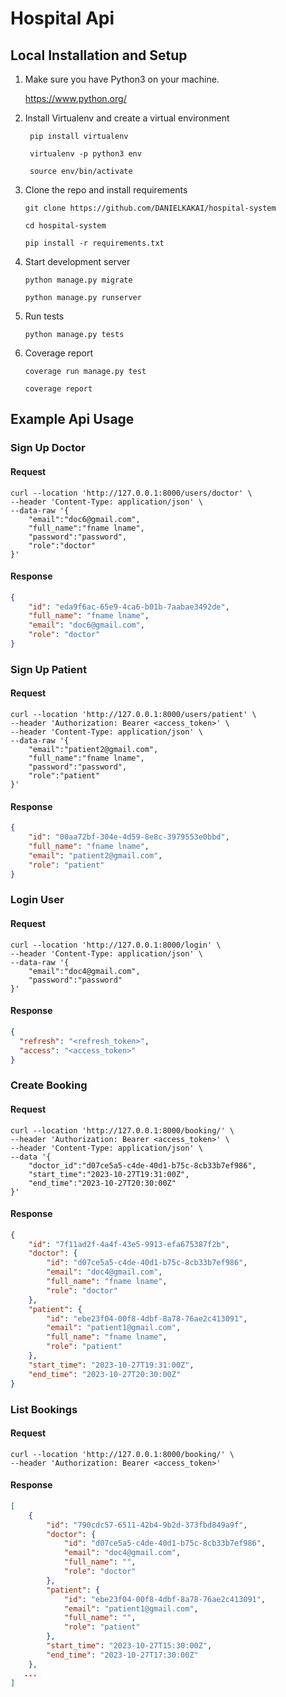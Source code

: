 # Hospital Api

## Local Installation and Setup

1. Make sure you have Python3 on your machine.

   https://www.python.org/


2. Install Virtualenv and create a virtual environment

   ` pip install virtualenv`

   ` virtualenv -p python3 env`

   ` source env/bin/activate`

3. Clone the repo and install requirements

   `git clone https://github.com/DANIELKAKAI/hospital-system`

   `cd hospital-system`

   `pip install -r requirements.txt`



5. Start development server

   `python manage.py migrate`

   `python manage.py runserver`

6. Run tests

   `python manage.py tests`

7. Coverage report

   `coverage run manage.py test`
   
   `coverage report`

## Example Api Usage

### Sign Up Doctor

#### Request

```shell
curl --location 'http://127.0.0.1:8000/users/doctor' \
--header 'Content-Type: application/json' \
--data-raw '{
    "email":"doc6@gmail.com",
    "full_name":"fname lname",
    "password":"password",
    "role":"doctor"
}'
```

#### Response

```json
{
    "id": "eda9f6ac-65e9-4ca6-b01b-7aabae3492de",
    "full_name": "fname lname",
    "email": "doc6@gmail.com",
    "role": "doctor"
}
```

### Sign Up Patient

#### Request

```shell
curl --location 'http://127.0.0.1:8000/users/patient' \
--header 'Authorization: Bearer <access_token>' \
--header 'Content-Type: application/json' \
--data-raw '{
    "email":"patient2@gmail.com",
    "full_name":"fname lname",
    "password":"password",
    "role":"patient"
}'
```

#### Response

```json
{
    "id": "00aa72bf-304e-4d59-8e8c-3979553e0bbd",
    "full_name": "fname lname",
    "email": "patient2@gmail.com",
    "role": "patient"
}
```

### Login User

#### Request

```shell
curl --location 'http://127.0.0.1:8000/login' \
--header 'Content-Type: application/json' \
--data-raw '{
    "email":"doc4@gmail.com",
    "password":"password"
}'
```

#### Response

```json
{
  "refresh": "<refresh_token>",
  "access": "<access_token>"
}
```

### Create Booking

#### Request

```shell
curl --location 'http://127.0.0.1:8000/booking/' \
--header 'Authorization: Bearer <access_token>' \
--header 'Content-Type: application/json' \
--data '{
    "doctor_id":"d07ce5a5-c4de-40d1-b75c-8cb33b7ef986",
    "start_time":"2023-10-27T19:31:00Z",
    "end_time":"2023-10-27T20:30:00Z"
}'
```

#### Response

```json
{
    "id": "7f11ad2f-4a4f-43e5-9913-efa675387f2b",
    "doctor": {
        "id": "d07ce5a5-c4de-40d1-b75c-8cb33b7ef986",
        "email": "doc4@gmail.com",
        "full_name": "fname lname",
        "role": "doctor"
    },
    "patient": {
        "id": "ebe23f04-00f8-4dbf-8a78-76ae2c413091",
        "email": "patient1@gmail.com",
        "full_name": "fname lname",
        "role": "patient"
    },
    "start_time": "2023-10-27T19:31:00Z",
    "end_time": "2023-10-27T20:30:00Z"
}
```

### List Bookings

#### Request

```shell
curl --location 'http://127.0.0.1:8000/booking/' \
--header 'Authorization: Bearer <access_token>'
```

#### Response

```json
[
    {
        "id": "790cdc57-6511-42b4-9b2d-373fbd849a9f",
        "doctor": {
            "id": "d07ce5a5-c4de-40d1-b75c-8cb33b7ef986",
            "email": "doc4@gmail.com",
            "full_name": "",
            "role": "doctor"
        },
        "patient": {
            "id": "ebe23f04-00f8-4dbf-8a78-76ae2c413091",
            "email": "patient1@gmail.com",
            "full_name": "",
            "role": "patient"
        },
        "start_time": "2023-10-27T15:30:00Z",
        "end_time": "2023-10-27T17:30:00Z"
    },
   ...
]
```